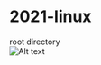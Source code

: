# 2021-linux

root directory   
![Alt text](https://github.com/yunguks/2021-linux/rootdirectroy.jpg)
